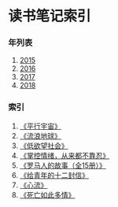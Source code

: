 读书笔记索引
====================

### 年列表
1. [2015](2015/README2015.md)
2. [2016](2016/README2016.md)
3. [2017](2017/README2017.md)
4. [2018](2018/README2018.md)


### 索引
1. [《平行宇宙》](rn2019_001.md)
2. [《流浪地球》](rn2019_002.md)
3. [《低欲望社会》](rn2019_003.md)
4. [《掌控情绪，从来都不靠忍》](rn2019_004.md)
5. [《罗马人的故事（全15册）》](rn2019_005.md)
6. [《给青年的十二封信》](rn2019_006.md)
7. [《心流》](rn2019_007.md)
8. [《死亡如此多情》](rn2019_008.md)



